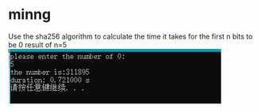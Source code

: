 # minng
Use the sha256 algorithm to calculate the time it takes for the first n bits to be 0
result of n=5
![image](https://github.com/Muqing-luo/minng/blob/main/result_of_n=5.png?raw=true)
